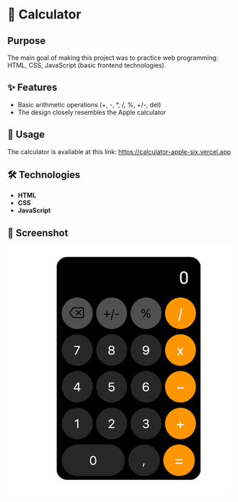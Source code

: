# 🧮 Calculator

## Purpose
The main goal of making this project was to practice web programming: HTML, CSS, JavaScript (basic frontend technologies).

## ✨ Features
- Basic arithmetic operations (+, -, *, /, %, +/-, del)
- The design closely resembles the Apple calculator

## 🚀 Usage
The calculator is available at this link:
https://calculator-apple-six.vercel.app

## 🛠 Technologies
- **HTML**
- **CSS**
- **JavaScript**

## 📸 Screenshot

![Alt text](screenshot.png)
